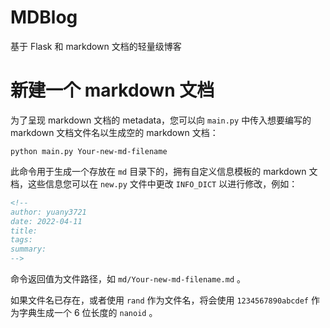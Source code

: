 # MDBlog

基于 Flask 和 markdown 文档的轻量级博客

# 新建一个 markdown 文档

为了呈现 markdown 文档的 metadata，您可以向 `main.py` 中传入想要编写的 markdown 文档文件名以生成空的 markdown 文档：

```shell
python main.py Your-new-md-filename
```

此命令用于生成一个存放在 `md` 目录下的，拥有自定义信息模板的 markdown 文档，这些信息您可以在 `new.py` 文件中更改 `INFO_DICT` 以进行修改，例如：

```markdown
<!--
author: yuany3721
date: 2022-04-11
title:
tags:
summary:
-->
```

命令返回值为文件路径，如 `md/Your-new-md-filename.md` 。

如果文件名已存在，或者使用 `rand` 作为文件名，将会使用 `1234567890abcdef` 作为字典生成一个 6 位长度的 `nanoid` 。
